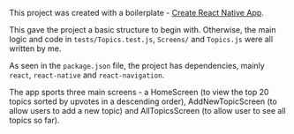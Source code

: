 This project was created with a boilerplate - [Create React Native App](https://github.com/react-community/create-react-native-app).

This gave the project a basic structure to begin with. Otherwise, the main logic and code in `tests/Topics.test.js`, `Screens/` and `Topics.js` were all written by me.

As seen in the `package.json` file, the project has dependencies, mainly `react`, `react-native` and `react-navigation`.

The app sports three main screens - a HomeScreen (to view the top 20 topics sorted by upvotes in a descending order), AddNewTopicScreen (to allow users to add a new topic) and AllTopicsScreen (to allow user to see all topics so far).
